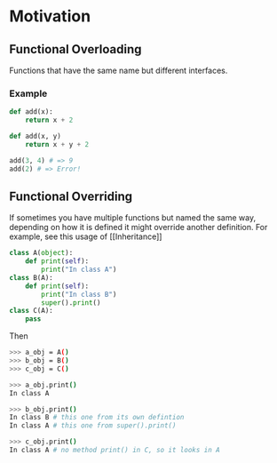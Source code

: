 # Motivation
## Functional Overloading
Functions that have the same name but different interfaces.
### Example
```python 
def add(x):
	return x + 2

def add(x, y)
	return x + y + 2

add(3, 4) # => 9
add(2) # => Error!
```
## Functional Overriding
If sometimes you have multiple functions but named the same way, depending on how it is defined it might override another definition.
For example, see this usage of [[Inheritance]]
```python
class A(object):
	def print(self):
		print("In class A")
class B(A):
	def print(self):
		print("In class B")
		super().print()
class C(A):
	pass
```
Then
```bash
>>> a_obj = A()
>>> b_obj = B()
>>> c_obj = C()

>>> a_obj.print()
In class A

>>> b_obj.print()
In class B # this one from its own defintion
In class A # this one from super().print()

>>> c_obj.print()
In class A # no method print() in C, so it looks in A
```

